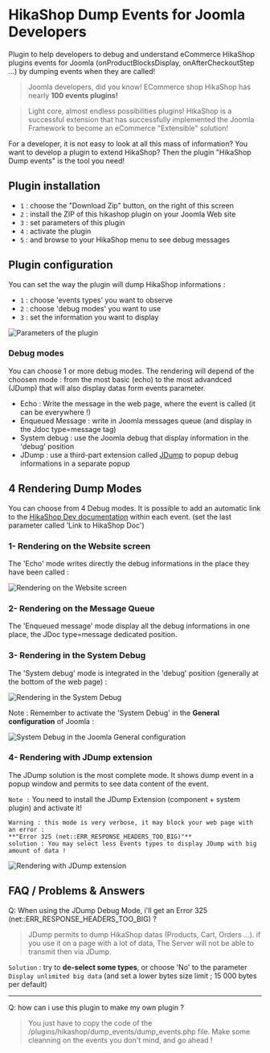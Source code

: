 HikaShop Dump Events for Joomla Developers
=====================

Plugin to help developers to debug and understand eCommerce HikaShop plugins events for Joomla (onProductBlocksDisplay, onAfterCheckoutStep ...) by dumping events when they are called!

> Joomla developers, did you know! ECommerce shop HikaShop has nearly **100 events plugins!**

> Light core, almost endless possibilities plugins! HikaShop is a successful extension that has successfully implemented the Joomla Framework to become an eCommerce "Extensible" solution! 

For a developer, it is not easy to look at all this mass of information? 
You want to develop a plugin to extend HikaShop? Then the plugin "HikaShop Dump events" is the tool you need!


## Plugin installation

- `1` : choose the "Download Zip" button, on the right of this screen
- `2` : install the ZIP of this hikashop plugin on your Joomla Web site
- `3` : set parameters of this plugin
- `4` : activate the plugin
- `5` : and browse to your HikaShop menu to see debug messages


## Plugin configuration

You can set the way the plugin will dump HikaShop informations :
- `1` : choose 'events types' you want to observe
- `2` : choose 'debug modes' you want to use
- `3` : set the information you want to display

![Parameters of the plugin](/docs/captures/debug0.png "Parameters of the plugin")


### Debug modes
You can choose 1 or more debug modes. The rendering will depend of the choosen mode : from the most basic (echo) to the most advandced (JDump) that will also display datas form events parameter.

- Echo : Write the message in the web page, where the event is called (it can be everywhere !)
- Enqueued Message : write in Joomla messages queue (and display in the Jdoc type=message tag)
- System debug : use the Joomla debug that display information in the 'debug' position
- JDump : use a third-part extension called <a href='http://extensions.joomla.org/extensions/miscellaneous/development/1509' target='_blank'>JDump</a> to popup debug informations in a separate popup


## 4 Rendering Dump Modes

You can choose from 4 Debug modes.
It is possible to add an automatic link to the <a href='http://www.hikashop.com/support/documentation/62-hikashop-developer-documentation.html' target='_blank'>HikaShop Dev documentation</a> within each event. (set the last parameter called 'Link to HikaShop Doc')

### 1- Rendering on the Website screen
The 'Echo' mode writes directly the debug informations in the place they have been called :

![Rendering on the Website screen](/docs/captures/debug1.png "Rendering on the Website screen")

### 2- Rendering on the Message Queue
The 'Enqueued message' mode display all the debug informations in one place, the JDoc type=message dedicated position.


### 3- Rendering in the System Debug
The 'System debug' mode is integrated in the 'debug' position (generally at the bottom of the web page) :

![Rendering in the System Debug](/docs/captures/debug2.png "Rendering in the System Debug")



Note : Remember to activate the 'System Debug' in the **General configuration** of Joomla :

![System Debug in the Joomla General configuration](/docs/captures/debug2b.png "System Debug in the Joomla General configuration")


### 4- Rendering with JDump extension
The JDump solution is the most complete mode. It shows dump event in a popup window and permits to see data content of the event.

`Note :` You need to install the JDump Extension (component + system plugin) and activate it!

```
Warning : this mode is very verbose, it may block your web page with an error :
**"Error 325 (net::ERR_RESPONSE_HEADERS_TOO_BIG)"**
solution : You may select less Events types to display JDump with big amount of data !
```

![Rendering with JDump extension](/docs/captures/debug3.png "Rendering with JDump extension")

## FAQ / Problems & Answers

Q: When using the JDump Debug Mode, i'll get an Error 325 (net::ERR_RESPONSE_HEADERS_TOO_BIG) ?
> JDump permits to dump HikaShop datas (Products, Cart, Orders ...). if you use it on a page with a lot of data, The Server will not be able to transmit then via JDump.

`Solution` : try to **de-select some types**, or choose 'No' to the parameter `Display unlimited big data` (and set a lower bytes size limit ; 15 000 bytes per default)

***
Q: how can i use this plugin to make my own plugin ?
> You just have to copy the code of the /plugins/hikashop/dump_events/dump_events.php file. Make some cleanning on the events you don't mind, and go ahead !
